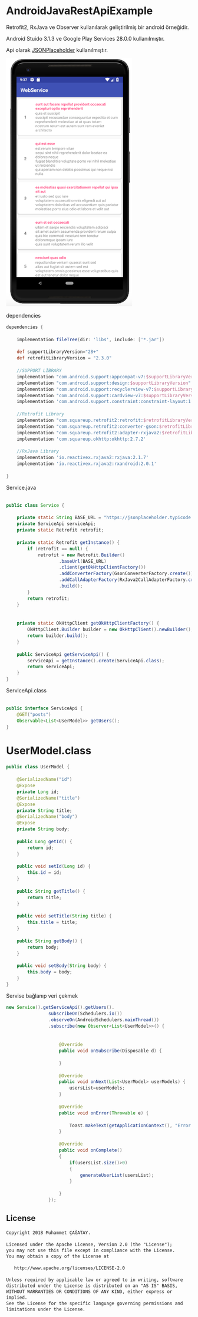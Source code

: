 # AndroidJavaRestApiExample

Retrofit2, RxJava ve Observer kullanılarak geliştirilmiş bir android örneğidir.

Android Stuido 3.1.3 ve Google Play Services 28.0.0 kullanılmıştır.

Api olarak  [JSONPlaceholder](https://jsonplaceholder.typicode.com/) kullanılmıştır.

<img src="https://github.com/cagataymuhammet/AndroidJavaRestApiExample/blob/master/sh.png"/>

dependencies
```gradle
dependencies {

    implementation fileTree(dir: 'libs', include: ['*.jar'])

    def supportLibraryVersion="28+"
    def retrofitLibraryVersion = "2.3.0"

    //SUPPORT LİBRARY
    implementation "com.android.support:appcompat-v7:$supportLibraryVersion"
    implementation "com.android.support:design:$supportLibraryVersion"
    implementation "com.android.support:recyclerview-v7:$supportLibraryVersion"
    implementation "com.android.support:cardview-v7:$supportLibraryVersion"
    implementation 'com.android.support.constraint:constraint-layout:1.1.2'

    //Retrofit Library
    implementation "com.squareup.retrofit2:retrofit:$retrofitLibraryVersion"
    implementation "com.squareup.retrofit2:converter-gson:$retrofitLibraryVersion"
    implementation "com.squareup.retrofit2:adapter-rxjava2:$retrofitLibraryVersion"
    implementation 'com.squareup.okhttp:okhttp:2.7.2'

    //RxJava Library
    implementation 'io.reactivex.rxjava2:rxjava:2.1.7'
    implementation 'io.reactivex.rxjava2:rxandroid:2.0.1'

}

```

Service.java
```java

public class Service {

    private static String BASE_URL = "https://jsonplaceholder.typicode.com/";
    private ServiceApi serviceApi;
    private static Retrofit retrofit;

    private static Retrofit getInstance() {
        if (retrofit == null) {
            retrofit = new Retrofit.Builder()
                    .baseUrl(BASE_URL)
                    .client(getOkHttpClientFactory())
                    .addConverterFactory(GsonConverterFactory.create())
                    .addCallAdapterFactory(RxJava2CallAdapterFactory.create())
                    .build();
        }
        return retrofit;
    }


    private static OkHttpClient getOkHttpClientFactory() {
        OkHttpClient.Builder builder = new OkHttpClient().newBuilder();
        return builder.build();
    }

    public ServiceApi getServiceApi() {
        serviceApi = getInstance().create(ServiceApi.class);
        return serviceApi;
    }
}
```

ServiceApi.class
```java

public interface ServiceApi {
    @GET("posts")
    Observable<List<UserModel>> getUsers();
}

```


# UserModel.class
```java
public class UserModel {

    @SerializedName("id")
    @Expose
    private Long id;
    @SerializedName("title")
    @Expose
    private String title;
    @SerializedName("body")
    @Expose
    private String body;

    public Long getId() {
        return id;
    }

    public void setId(Long id) {
        this.id = id;
    }

    public String getTitle() {
        return title;
    }

    public void setTitle(String title) {
        this.title = title;
    }

    public String getBody() {
        return body;
    }

    public void setBody(String body) {
        this.body = body;
    }
}

```


Servise bağlanıp veri çekmek
```java
new Service().getServiceApi().getUsers().
                subscribeOn(Schedulers.io())
                .observeOn(AndroidSchedulers.mainThread())
                .subscribe(new Observer<List<UserModel>>() {


                    @Override
                    public void onSubscribe(Disposable d) {

                    }

                    @Override
                    public void onNext(List<UserModel> userModels) {
                        usersList=userModels;
                    }

                    @Override
                    public void onError(Throwable e) {

                        Toast.makeText(getApplicationContext(), "Error :" +e.getLocalizedMessage(), Toast.LENGTH_SHORT).show();
                    }

                    @Override
                    public void onComplete()
                    {
                        if(usersList.size()>0)
                        {
                            generateUserList(usersList);
                        }

                    }
                });

```



License
--------


    Copyright 2018 Muhammet ÇAĞATAY.

    Licensed under the Apache License, Version 2.0 (the "License");
    you may not use this file except in compliance with the License.
    You may obtain a copy of the License at

       http://www.apache.org/licenses/LICENSE-2.0

    Unless required by applicable law or agreed to in writing, software
    distributed under the License is distributed on an "AS IS" BASIS,
    WITHOUT WARRANTIES OR CONDITIONS OF ANY KIND, either express or implied.
    See the License for the specific language governing permissions and
    limitations under the License.
